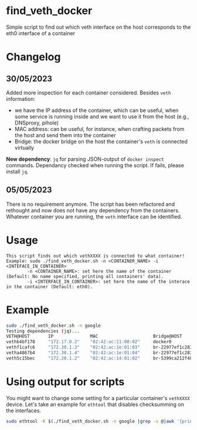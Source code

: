 # find_veth_docker
Simple script to find out which veth interface on the host corresponds to the eth0 interface of a container

# Changelog
## 30/05/2023
Added more inspection for each container considered. Besides `veth` information: 
 - we have the IP address of the container, which can be useful, when some service is running inside and we want to use it from the host (e.g., DNSproxy, pihole)
 - MAC address: can be useful, for instance, when crafting packets from the host and send them into the container
 - Bridge: the docker bridge on the host the container's `veth` is connected virtually

**New dependency**: `jq` for parsing JSON-output of `docker inspect` commands. Dependancy checked when running the script. If fails, please install `jq`.

## 05/05/2023
There is no requirement anymore. The script has been refactored and rethought and now does not have any dependency from the containers. 
Whatever container you are running, the `veth` interface can be identified.


# Usage
```
This script finds out which vethXXXX is connected to what container!
Example: sudo ./find_veth_docker.sh -n <CONTAINER_NAME> -i <INTEFACE_IN_CONTAINER>
		-n <CONTAINER_NAME>: set here the name of the container (Default: No name specified, printing all containers' data).
		-i <INTERFACE_IN_CONTAINER>: set here the name of the interace in the container (Default: eth0).
```

# Example
```bash
sudo ./find_veth_docker.sh -n google
Testing dependencies (jq)...                                                                                                                               [DONE]
VETH@HOST       IP              MAC                     Bridge@HOST     CONTAINER
vethb4bf178     "172.17.0.2"    "02:42:ac:11:00:02"     docker0         quirky_goodall
vethf1cafc6     "172.30.1.3"    "02:42:ac:1e:01:03"     br-22977ef1c283 pihole
vetha4867b4     "172.30.1.4"    "02:42:ac:1e:01:04"     br-22977ef1c283 dnscrypt-proxy
veth5c15bec     "172.20.1.2"    "02:42:ac:14:01:02"     br-5399ca212f48 portainer
```

# Using output for scripts
You might want to change some setting for a particular container's `vethXXXX` device. Let's take an example for `ethtool` that disables checksumming on the interfaces.
```bash
sudo ethtool -K $(./find_veth_docker.sh -n google |grep -v @|awk '{print $1}') tx off rx off
```
